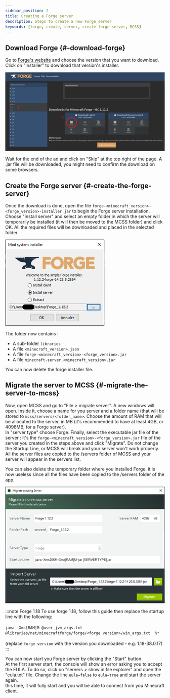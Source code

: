 ```yaml
---
sidebar_position: 2
title: Creating a Forge server
description: Steps to create a new Forge server
keywords: [forge, create, server, create-forge-server, MCSS]
---
```


## Download Forge {#-download-forge}

Go to [Forge's website](https://files.minecraftforge.net) and choose the version that you want to download. Click on "Installer" to download that version's installer.

![Download forge](/img/docs/create-forge/download_forge.png)

Wait for the end of the ad and click on "Skip" at the top right of the page. A .jar file will be downloaded, you might need to confirm the download on some browsers.

## Create the Forge server {#-create-the-forge-server}

Once the download is done, open the file `forge-<minecraft_version>-<forge_version>-installer.jar` to begin the Forge server installation. <br/>
Choose "install server" and select an empty folder in which the server will temporarily be installed (it will then be moved to the MCSS folder) and click OK. All the required files will be downloaded and placed in the selected folder.

![Install forge](/img/docs/create-forge/install_forge.png)

The folder now contains :

*   A sub-folder `libraries`
*   A file `<minecraft_version>.json`
*   A file `forge-<minecraft_version>-<forge_version>.jar`
*   A file `minecraft-server.<minecraft_version>.jar`

You can now delete the forge installer file.

## Migrate the server to MCSS {#-migrate-the-server-to-mcss}

Now, open MCSS and go to "File > migrate server". A new windows will open. Inside it, choose a name for you server and a folder name (that will be stored to `mcss/servers/<folder_name>`. Choose the amount of RAM that will be allocated to the server, in MB (it's recommended to have at least 4GB, or 4096MB, for a Forge server).<br/>
In "server type" choose Forge. Finally, select the executable jar file of the server : it's the `forge-<minecraft_version>-<forge_version>.jar` file of the server you created in the steps above and click "Migrate". Do not change the Startup Line, or MCSS will break and your server won't work properly.<br/>
All the server files are copied to the /servers folder of MCSS and your server will appear in the servers list. <br/>

You can also delete the temporary folder where you installed Forge, it is now useless since all the files have been copied to the /servers folder of the app.

![Migrate forge](/img/docs/create-forge/migrate_forge.png)


:::note Forge 1.18
To use forge 1.18, follow this guide then replace the startup line with the following: <br></br> ```java -Xms[RAM]M @user_jvm_args.txt @libraries/net/minecraftforge/forge/<forge version>/win_args.txt  %*``` <br></br>
(replace `forge version` with the version you downloaded - e.g. 1.18-38.0.17)
:::

You can now start you Forge server by clicking the "Start" button. <br/>
At the first server start, the console will show an error asking you to accept the EULA. To do so, click on "servers > show in file explorer" and open the "eula.txt" file. Change the line `eula=false` to `eula=true` and start the server again. <br/>
this time, it will fully start and you will be able to connect from you Minecraft client.

